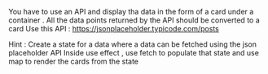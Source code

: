 You have to use an API and display tha data in the form of a card under a container . All the data points returned by the API should be converted to a card 
Use this API : https://jsonplaceholder.typicode.com/posts

Hint : Create a state for a data where a data can be fetched using the json placeholder API 
Inside use effect , use fetch to populate that state and use map to render the cards from the state 